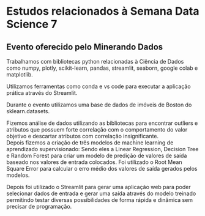 # Estudos relacionados à Semana Data Science 7  
## Evento oferecido pelo Minerando Dados
Trabalhamos com bibliotecas python relacionadas à Ciência de Dados como numpy, plotly, scikit-learn, pandas, streamlit, seaborn, google colab e matplotlib.  

Utilizamos ferramentas como conda e vs code para executar a aplicação prática através do Streamlit.  

Durante o evento utilizamos uma base de dados de imóveis de Boston do sklearn.datasets.  

Fizemos análise de dados utilizando as bibliotecas para encontrar outliers e atributos que possuem forte correlação com o comportamento do valor objetivo e descartar atributos com correlação insignificante.  
Depois fizemos a criação de três modelos de machine learning de aprendizado supervisionado: Sendo eles a Linear Regression, Decision Tree e Random Forest para criar um modelo de predição de valores de saída baseado nos valores de entrada colocados. Foi utilizado o Root Mean Square Error para calcular o erro médio dos valores de saída gerados pelos modelos.

Depois foi utilizado o Streamlit para gerar uma aplicação web para poder selecionar dados de entrada e gerar uma saída através do modelo treinado permitindo testar diversas possibilidades de forma rápida e dinâmica sem precisar de programação.



